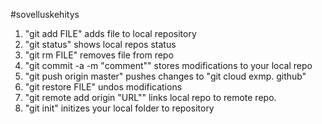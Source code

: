 #sovelluskehitys
1. "git add FILE" adds file to local repository
2. "git status" shows local repos status
2. "git rm FILE" removes file from repo
3. "git commit -a -m "comment"" stores modifications to your local repo
4. "git push origin master" pushes changes to "git cloud exmp. github"
5. "git restore FILE"  undos modifications
6. "git remote add origin "URL"" links local repo to remote repo.
7. "git init" initizes your local folder to repository